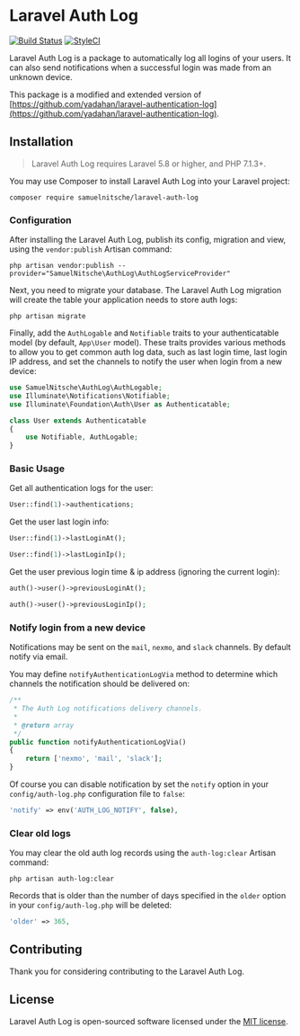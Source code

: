 # Laravel Auth Log

[![Build Status](https://travis-ci.com/SamuelNitsche/laravel-auth-log.svg?branch=master)](https://travis-ci.com/SamuelNitsche/laravel-auth-log)
[![StyleCI](https://github.styleci.io/repos/188419456/shield?branch=master)](https://github.styleci.io/repos/188419456)

Laravel Auth Log is a package to automatically log all logins of your users. It can also send notifications when a successful login was made from an unknown device.

This package is a modified and extended version of [https://github.com/yadahan/laravel-authentication-log](https://github.com/yadahan/laravel-authentication-log). 

## Installation

> Laravel Auth Log requires Laravel 5.8 or higher, and PHP 7.1.3+.

You may use Composer to install Laravel Auth Log into your Laravel project:

    composer require samuelnitsche/laravel-auth-log

### Configuration

After installing the Laravel Auth Log, publish its config, migration and view, using the `vendor:publish` Artisan command:

    php artisan vendor:publish --provider="SamuelNitsche\AuthLog\AuthLogServiceProvider"

Next, you need to migrate your database. The Laravel Auth Log migration will create the table your application needs to store auth logs:

    php artisan migrate

Finally, add the `AuthLogable` and `Notifiable` traits to your authenticatable model (by default, `App\User` model). These traits provides various methods to allow you to get common auth log data, such as last login time, last login IP address, and set the channels to notify the user when login from a new device:

```php
use SamuelNitsche\AuthLog\AuthLogable;
use Illuminate\Notifications\Notifiable;
use Illuminate\Foundation\Auth\User as Authenticatable;

class User extends Authenticatable
{
    use Notifiable, AuthLogable;
}
```

### Basic Usage

Get all authentication logs for the user:

```php
User::find(1)->authentications;
```

Get the user last login info:

```php
User::find(1)->lastLoginAt();

User::find(1)->lastLoginIp();
```

Get the user previous login time & ip address (ignoring the current login):

```php
auth()->user()->previousLoginAt();

auth()->user()->previousLoginIp();
```

### Notify login from a new device

Notifications may be sent on the `mail`, `nexmo`, and `slack` channels. By default notify via email.

You may define `notifyAuthenticationLogVia` method to determine which channels the notification should be delivered on:

```php
/**
 * The Auth Log notifications delivery channels.
 *
 * @return array
 */
public function notifyAuthenticationLogVia()
{
    return ['nexmo', 'mail', 'slack'];
}
```

Of course you can disable notification by set the `notify` option in your `config/auth-log.php` configuration file to `false`:

```php
'notify' => env('AUTH_LOG_NOTIFY', false),
```

### Clear old logs

You may clear the old auth log records using the `auth-log:clear` Artisan command:

    php artisan auth-log:clear

Records that is older than the number of days specified in the `older` option in your `config/auth-log.php` will be deleted:

```php
'older' => 365,
```

## Contributing

Thank you for considering contributing to the Laravel Auth Log.

## License

Laravel Auth Log is open-sourced software licensed under the [MIT license](http://opensource.org/licenses/MIT).
